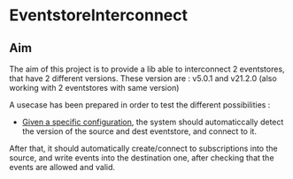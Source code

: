 # EventstoreInterconnect

## Aim

The aim of this project is to provide a lib able to interconnect 2 eventstores, that have 2 different versions. These version are : v5.0.1 and v21.2.0 (also working with 2 eventstores with same version)

A usecase has been prepared in order to test the different possibilities :
- [Given a specific configuration](apps/example/README.md), the system should automaticcally detect the version of the source and dest eventstore, and connect to it. 

After that, it should automatically create/connect to subscriptions into the source, and write events into the destination one, after checking that the events are allowed and valid.
